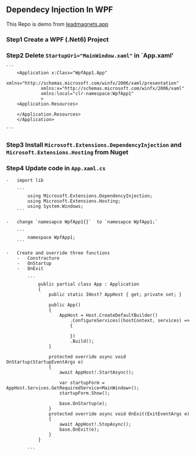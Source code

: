 ## Dependecy Injection In WPF

This Repo is demo from [leadmagnets.app](https://www.youtube.com/watch?v=dLR_D2IJE1M)

### Step1 Create a WPF (.Net6) Project
### Step2 Delete  `StartupUri="MainWindow.xaml"` in `App.xaml'
	```
	    <Application x:Class="WpfApp1.App"
                 xmlns="http://schemas.microsoft.com/winfx/2006/xaml/presentation"
                 xmlns:x="http://schemas.microsoft.com/winfx/2006/xaml"
                 xmlns:local="clr-namespace:WpfApp1"
                 >
        <Application.Resources>
             
        </Application.Resources>
        </Application>

	```
### Step3 Install `Microsoft.Extensions.DependencyInjection` and `Microsoft.Extensions.Hosting` from Nuget
### Step4 Update code in `App.xaml.cs`
    -   import lib

        ```
            using Microsoft.Extensions.DependencyInjection;
            using Microsoft.Extensions.Hosting;
            using System.Windows;
        ```

    -   change `namesapce WpfApp1{}`  to `namesapce WpfApp1;`

        ```
            namespace WpfApp1;
        ```

    -   Create and override three functions
        -   Constracture
        -   OnStartup
        -   OnExit

            ```
                public partial class App : Application
                {
                    public static IHost? AppHost { get; private set; }
                
                    public App()
                    {
                        AppHost = Host.CreateDefaultBuilder()
                            .ConfigureServices((hostContext, services) =>
                            {
                
                            })
                            .Build();
                    }
                
                    protected override async void OnStartup(StartupEventArgs e)
                    {
                        await AppHost!.StartAsync();
                
                        var startupForm = AppHost.Services.GetRequiredService<MainWindow>();
                        startupForm.Show();
                
                        base.OnStartup(e);
                    }
                    protected override async void OnExit(ExitEventArgs e)
                    {
                        await AppHost!.StopAsync();
                        base.OnExit(e);
                    }
                }

            ```